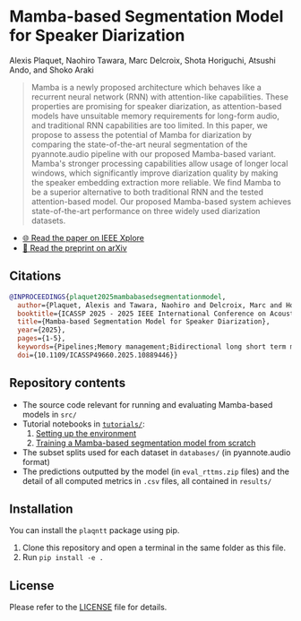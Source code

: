 # Mamba-based Segmentation Model for Speaker Diarization

Alexis Plaquet, Naohiro Tawara, Marc Delcroix, Shota Horiguchi, Atsushi Ando, and Shoko Araki



> Mamba is a newly proposed architecture which behaves like a recurrent neural network (RNN) with attention-like capabilities. These properties are promising for speaker diarization, as attention-based models have unsuitable memory requirements for long-form audio, and traditional RNN capabilities are too limited.
In this paper, we propose to assess the potential of Mamba for diarization by comparing the state-of-the-art neural segmentation of the pyannote.audio pipeline with our proposed Mamba-based variant. Mamba's stronger processing capabilities allow usage of longer local windows, which significantly improve diarization quality by making the speaker embedding extraction more reliable. We find Mamba to be a superior alternative to both traditional RNN and the tested attention-based model. Our proposed Mamba-based system achieves state-of-the-art performance on three widely used diarization datasets.

- [🌐 Read the paper on IEEE Xplore](https://ieeexplore.ieee.org/document/10889446)
- [📄 Read the preprint on arXiv](https://arxiv.org/abs/2410.06459)

## Citations

```bibtex
@INPROCEEDINGS{plaquet2025mambabasedsegmentationmodel,
  author={Plaquet, Alexis and Tawara, Naohiro and Delcroix, Marc and Horiguchi, Shota and Ando, Atsushi and Araki, Shoko},
  booktitle={ICASSP 2025 - 2025 IEEE International Conference on Acoustics, Speech and Signal Processing (ICASSP)}, 
  title={Mamba-based Segmentation Model for Speaker Diarization}, 
  year={2025},
  pages={1-5},
  keywords={Pipelines;Memory management;Bidirectional long short term memory;Signal processing;Acoustics;Reliability;Speech processing;Speaker diarization;end-to-end neural diarization;Mamba;state-space model},
  doi={10.1109/ICASSP49660.2025.10889446}}
```

## Repository contents

- The source code relevant for running and evaluating Mamba-based models in `src/`
- Tutorial notebooks in [`tutorials/`](tutorials/):
  1. [Setting up the environment](tutorials/0_setup_environment.ipynb)
  2. [Training a Mamba-based segmentation model from scratch](tutorials/1_training_from_scratch.ipynb)
- The subset splits used for each dataset in `databases/` (in pyannote.audio format)
- The predictions outputted by the model (in `eval_rttms.zip` files) and the detail of all computed metrics in `.csv` files, all contained in `results/`


## Installation

You can install the `plaqntt` package using pip.

1. Clone this repository and open a terminal in the same folder as this file.
2. Run `pip install -e .`

## License

Please refer to the [LICENSE](LICENCE) file for details.
